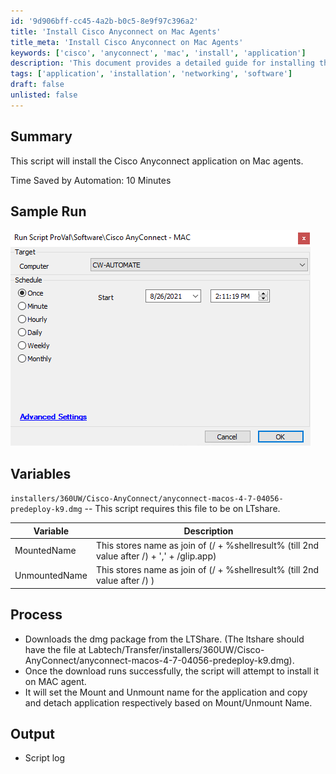 ```yaml
---
id: '9d906bff-cc45-4a2b-b0c5-8e9f97c396a2'
title: 'Install Cisco Anyconnect on Mac Agents'
title_meta: 'Install Cisco Anyconnect on Mac Agents'
keywords: ['cisco', 'anyconnect', 'mac', 'install', 'application']
description: 'This document provides a detailed guide for installing the Cisco Anyconnect application on Mac agents using a script. It includes information about the required files, process steps, and output logs, helping users automate the installation process efficiently.'
tags: ['application', 'installation', 'networking', 'software']
draft: false
unlisted: false
---
```

## Summary

This script will install the Cisco Anyconnect application on Mac agents.

Time Saved by Automation: 10 Minutes

## Sample Run

![Sample Run](../../../static/img/Cisco-AnyConnect---MAC/image_1.png)

## Variables

`installers/360UW/Cisco-AnyConnect/anyconnect-macos-4-7-04056-predeploy-k9.dmg` -- This script requires this file to be on LTshare.

| Variable       | Description                                                                 |
|----------------|-----------------------------------------------------------------------------|
| MountedName    | This stores name as join of (/ + %shellresult% (till 2nd value after /) + ',' + /glip.app) |
| UnmountedName  | This stores name as join of (/ + %shellresult% (till 2nd value after /) )   |

## Process

- Downloads the dmg package from the LTShare. (The ltshare should have the file at Labtech/Transfer/installers/360UW/Cisco-AnyConnect/anyconnect-macos-4-7-04056-predeploy-k9.dmg).
- Once the download runs successfully, the script will attempt to install it on MAC agent.
- It will set the Mount and Unmount name for the application and copy and detach application respectively based on Mount/Unmount Name.

## Output

- Script log











